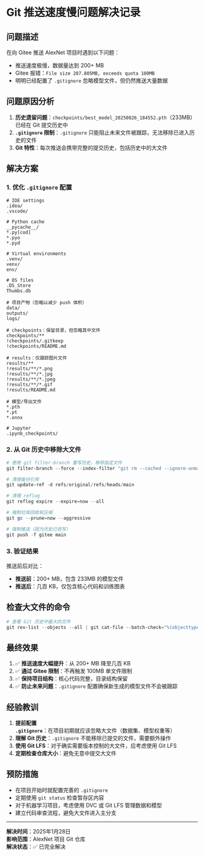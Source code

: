 # Git 推送速度慢问题解决记录

## 问题描述

在向 Gitee 推送 AlexNet 项目时遇到以下问题：
- 推送速度极慢，数据量达到 200+ MB
- Gitee 报错：`File size 207.805MB, exceeds quota 100MB`
- 明明已经配置了 `.gitignore` 忽略模型文件，但仍然推送大量数据

## 问题原因分析

1. **历史遗留问题**：`checkpoints/best_model_20250826_184552.pth`（233MB）已经在 Git 提交历史中
2. **`.gitignore` 限制**：`.gitignore` 只能阻止未来文件被跟踪，无法移除已进入历史的文件
3. **Git 特性**：每次推送会携带完整的提交历史，包括历史中的大文件

## 解决方案

### 1. 优化 `.gitignore` 配置

```gitignore
# IDE settings
.idea/
.vscode/

# Python cache
__pycache__/
*.py[cod]
*.pyo
*.pyd

# Virtual environments
.venv/
venv/
env/

# OS files
.DS_Store
Thumbs.db

# 项目产物（忽略以减少 push 体积）
data/
outputs/
logs/

# checkpoints：保留目录，但忽略其中文件
checkpoints/**
!checkpoints/.gitkeep
!checkpoints/README.md

# results：仅跟踪图片文件
results/**
!results/**/*.png
!results/**/*.jpg
!results/**/*.jpeg
!results/**/*.gif
!results/README.md

# 模型/导出文件
*.pth
*.pt
*.onnx

# Jupyter
.ipynb_checkpoints/
```

### 2. 从 Git 历史中移除大文件

```powershell
# 使用 git filter-branch 重写历史，移除指定文件
git filter-branch --force --index-filter "git rm --cached --ignore-unmatch checkpoints/best_model_20250826_184552.pth" --prune-empty --tag-name-filter cat -- --all

# 清理备份引用
git update-ref -d refs/original/refs/heads/main

# 清理 reflog
git reflog expire --expire=now --all

# 强制垃圾回收和压缩
git gc --prune=now --aggressive

# 强制推送（因为历史已改写）
git push -f gitee main
```

### 3. 验证结果

推送前后对比：
- **推送前**：200+ MB，包含 233MB 的模型文件
- **推送后**：几百 KB，仅包含核心代码和训练图表

## 检查大文件的命令

```powershell
# 查看 Git 历史中最大的文件
git rev-list --objects --all | git cat-file --batch-check="%(objecttype) %(objectname) %(objectsize) %(rest)" | Where-Object { $_ -notmatch "^tree" } | Sort-Object { [int64]($_.Split()[2]) } -Descending | Select-Object -First 10
```

## 最终效果

1. ✅ **推送速度大幅提升**：从 200+ MB 降至几百 KB
2. ✅ **通过 Gitee 限制**：不再触发 100MB 单文件限制
3. ✅ **保持项目结构**：核心代码完整，目录结构保留
4. ✅ **防止未来问题**：`.gitignore` 配置确保新生成的模型文件不会被跟踪

## 经验教训

1. **提前配置 `.gitignore`**：在项目初期就应该忽略大文件（数据集、模型权重等）
2. **理解 Git 历史**：`.gitignore` 不能移除已提交的文件，需要额外操作
3. **使用 Git LFS**：对于确实需要版本控制的大文件，应考虑使用 Git LFS
4. **定期检查仓库大小**：避免无意中提交大文件

## 预防措施

- 在项目开始时就配置完善的 `.gitignore`
- 定期使用 `git status` 检查暂存区内容
- 对于机器学习项目，考虑使用 DVC 或 Git LFS 管理数据和模型
- 建立代码审查流程，避免大文件进入主分支

---

**解决时间**：2025年1月28日  
**影响范围**：AlexNet 项目 Git 仓库  
**解决状态**：✅ 已完全解决
